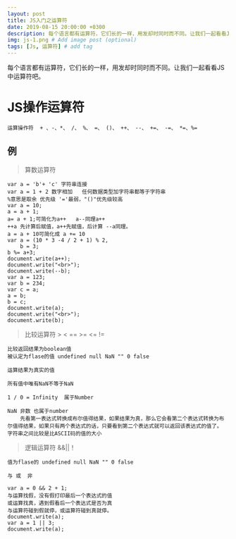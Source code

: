 ```yaml
---
layout: post
title: JS入门之运算符
date: 2019-08-15 20:00:00 +0300
description: 每个语言都有运算符，它们长的一样，用发却时同时而不同。让我们一起看看JS中运算符吧~. # Add post description (optional)
img: js-1.png # Add image post (optional)
tags: [Js, 运算符] # add tag
---
```

每个语言都有运算符，它们长的一样，用发却时同时而不同。让我们一起看看JS中运算符吧。

# JS操作运算符
    运算操作符  + 、-、*、 /、 %、 =、 ()、 ++、 --、 +=、 -=、 *=、%=

## 例
>算数运算符

    var a = 'b'+ 'c' 字符串连接
	var a = 1 + 2 数字相加   任何数据类型加字符串都等于字符串 
    %意思是取余 优先级 '='最弱，"()"优先级较高
	var a = 10;
	a = a + 1; 
    a= a + 1;可简化为a++   a--同理a++  
    ++a 先计算后赋值，a++先赋值，后计算 --a同理。
	a = a + 10可简化成 a += 10
	var a = (10 * 3 -4 / 2 + 1) % 2,
		b = 3;
	b %= a+3;
	document.write(a++);
	document.write("<br>");
	document.write(--b);
	var a = 123;
	var b = 234;
	var c = a;
	a = b;
	b = c;
	document.write(a);
	document.write("<br>");
	document.write(b);

>比较运算符  > < == >= <= !=     

    比较返回结果为boolean值	
    被认定为flase的值 undefined null NaN "" 0 false 
	
    运算结果为真实的值

	所有值中唯有NaN不等于NaN

	1 / 0 = Infinity  属于Number

	NaN 非数 也属于number
		先看第一表达式转换成布尔值得结果，如果结果为真，那么它会看第二个表达式转换为布尔值得结果，如果只有两个表达式的话，只要看到第二个表达式就可以返回该表达式的值了。
    字符串之间比较是比ASCII码的值的大小

>逻辑运算符 &amp;&amp;||！

	值为flase的 undefined null NaN "" 0 false

	与 或  非

	var a = 0 && 2 + 1;   
    与运算找假，没有假打印最后一个表达式的值  
    或运算找真，遇到假看后一个表达式是否为真
    与运算符碰到假就停，或运算符碰到真就停。
	document.write(a);
	var a = 1 || 3;
	document.write(a);
	